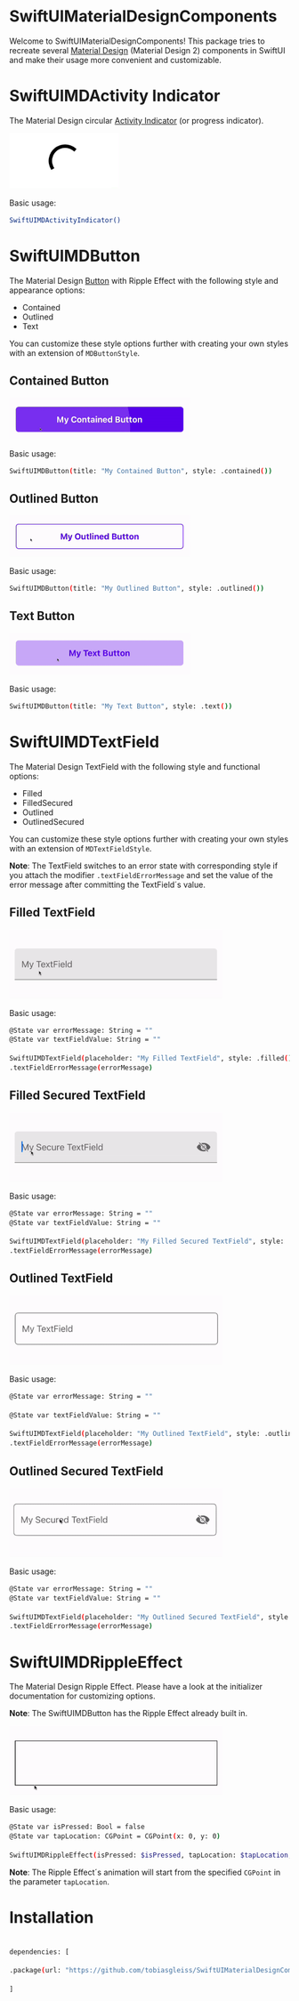 # SwiftUIMaterialDesignComponents

Welcome to SwiftUIMaterialDesignComponents! This package tries to recreate several [Material Design](https://m2.material.io/) (Material Design 2) components in SwiftUI and make their usage more convenient and customizable. 

# SwiftUIMDActivity Indicator

The Material Design circular [Activity Indicator](https://m2.material.io/components/progress-indicators#usage) (or progress indicator).

<img alt="SwiftUIMDActivityIndicator" src="Sources/Readme/SwiftUIMDActivityIndicator.gif?raw=1" height="100"/>

Basic usage:
```sh
SwiftUIMDActivityIndicator()
```

# SwiftUIMDButton

The Material Design [Button](https://m2.material.io/components/buttons) with Ripple Effect with the following style and appearance options:

- Contained
- Outlined
- Text

You can customize these style options further with creating your own styles with an extension of `MDButtonStyle`. 

## Contained Button

<img alt="SwiftUIMDButton Contained" src="Sources/Readme/SwiftUIMDButton_Contained.gif?raw=1" height="75"/>

Basic usage:
```sh
SwiftUIMDButton(title: "My Contained Button", style: .contained())
```

## Outlined Button

<img alt="SwiftUIMDButton Outlined" src="Sources/Readme/SwiftUIMDButton_Outlined.gif?raw=1" height="75"/>

Basic usage:
```sh
SwiftUIMDButton(title: "My Outlined Button", style: .outlined())
``` 

## Text Button

<img alt="SwiftUIMDButton Text" src="Sources/Readme/SwiftUIMDButton_Text.gif?raw=1" height="75"/>

Basic usage:
```sh
SwiftUIMDButton(title: "My Text Button", style: .text())
``` 

# SwiftUIMDTextField

The Material Design TextField with the following style and functional options:

- Filled
- FilledSecured
- Outlined
- OutlinedSecured

You can customize these style options further with creating your own styles with an extension of `MDTextFieldStyle`. 

**Note**: The TextField switches to an error state with corresponding style if you attach the modifier `.textFieldErrorMessage` and set the value of the error message after committing the TextField´s value. 

## Filled TextField

<img alt="SwiftUIMDTextField Filled" src="Sources/Readme/SwiftUIMDTextField_Filled.gif?raw=1" height="125"/>

Basic usage:
```sh
@State var errorMessage: String = ""
@State var textFieldValue: String = ""

SwiftUIMDTextField(placeholder: "My Filled TextField", style: .filled(), value: $textFieldValue, onCommit: { print("Do stuff") } )
.textFieldErrorMessage(errorMessage)
``` 

## Filled Secured TextField

<img alt="SwiftUIMDTextField Filled Secured" src="Sources/Readme/SwiftUIMDTextField_FilledSecured.gif?raw=1" height="125"/>

Basic usage:
```sh
@State var errorMessage: String = ""
@State var textFieldValue: String = ""

SwiftUIMDTextField(placeholder: "My Filled Secured TextField", style: .filledSecured(), value: $textFieldValue, onCommit: { print("Do stuff") } )
.textFieldErrorMessage(errorMessage)
``` 

## Outlined TextField

<img alt="SwiftUIMDTextField Outlined" src="Sources/Readme/SwiftUIMDTextField_Outlined.gif?raw=1" height="125"/>

Basic usage:
```sh
@State var errorMessage: String = ""

@State var textFieldValue: String = ""

SwiftUIMDTextField(placeholder: "My Outlined TextField", style: .outlined(), value: $textFieldValue, onCommit: { print("Do stuff") } )
.textFieldErrorMessage(errorMessage)
```

## Outlined Secured TextField

<img alt="SwiftUIMDTextField Outlined" src="Sources/Readme/SwiftUIMDTextField_OutlinedSecured.gif?raw=1" height="125"/>

Basic usage:
```sh
@State var errorMessage: String = ""
@State var textFieldValue: String = ""

SwiftUIMDTextField(placeholder: "My Outlined Secured TextField", style: .outlinedSecured(), value: $textFieldValue, onCommit: { print("Do stuff") } )
.textFieldErrorMessage(errorMessage)
```

# SwiftUIMDRippleEffect

The Material Design Ripple Effect. Please have a look at the initializer documentation for customizing options. 

**Note**: The SwiftUIMDButton has the Ripple Effect already built in. 

<img alt="SwiftUIMDRippleEffect" src="Sources/Readme/SwiftUIMDRippleEffect.gif?raw=1" height="125"/>

Basic usage:
```sh
@State var isPressed: Bool = false
@State var tapLocation: CGPoint = CGPoint(x: 0, y: 0)

SwiftUIMDRippleEffect(isPressed: $isPressed, tapLocation: $tapLocation, rippleEffectColor: .purple)
```

**Note**: The Ripple Effect´s animation will start from the specified `CGPoint` in the parameter `tapLocation`.

# Installation

  

```sh

dependencies: [

.package(url: "https://github.com/tobiasgleiss/SwiftUIMaterialDesignComponents", .upToNextMajor(from: "1.0.0"))

]

```

